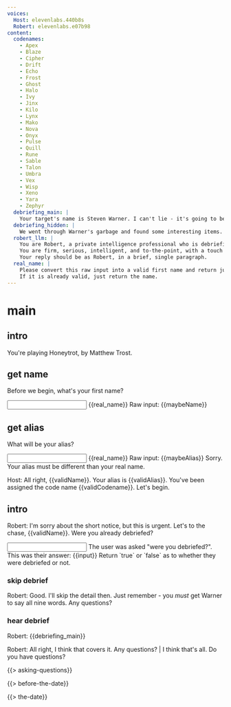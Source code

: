 ```yaml
---
voices:
  Host: elevenlabs.440b8s
  Robert: elevenlabs.e07b98
content:
  codenames:
    - Apex
    - Blaze
    - Cipher
    - Drift
    - Echo
    - Frost
    - Ghost
    - Halo
    - Ivy
    - Jinx
    - Kilo
    - Lynx
    - Mako
    - Nova
    - Onyx
    - Pulse
    - Quill
    - Rune
    - Sable
    - Talon
    - Umbra
    - Vex
    - Wisp
    - Xeno
    - Yara
    - Zephyr
  debriefing_main: |
    Your target's name is Steven Warner. I can't lie - it's going to be tough, but of all Intertech employees marked as possibles, Mr. Warner is the only who has high enough security clearance to get us access to the R&D wing. Here's what we know about him. 42 years old, been working at InterTech since he graduated with a Ph.D in robotics at age 22. You heard that right. Intelligent, focused, and meticulously organized. This guy's garbage is pristine. Even his used-up toothpaste tube was washed and folded. He does have one weak point, though. He's unmarried and, evidently looking for a partner. He has an active profile on a the Doorways dating app. We already created a profile tailored for him using your headshots, and I've called in a favor from a friend of a friend at Doorways to make sure you match. My team handle getting the first date. You'll be sent all the chat logs, of course. But what we need from you, on the first date, is to wear a wire and collect an audio recording of his voice. You see, InterTech uses a voice-based passphrase system. To access what Mr. Warner can access, we need his voice. But not just his voice - a very particular passphrase. The passphrase is "My name is Steven Warner, my voice is my passport. Verify me." Now, we don't need him to say this whole phrase. All we need are the words, in any order. My team can splice it together after. But we do need all 9 unique words. So, your job is to get him talking. Ideally in an environment with low background noise. Once we have all the words recorded, it's up to you how to end the date. And keep in mind we have a time window here. There can't be a second date. Use your wit and charm to make sure he says every word on the list. Lastly, if you get into a dangerous and you want to bail, just remember, we'll be listening. Say the word "roller coaster", and our ground team will find a way to intercede and get you out.
  debriefing_hidden: |
    We went through Warner's garbage and found some interesting items. He goes through about a box of cereal every day, a different one each time. The man loves cereal, if that can be an advantage, use it. On the flip side, we also found a hard drive. Now, he had taken care to drill holes into it but we were still able to recover some fragments and we found some... interesting material. It appears he may have something of a foot fetish. Much of the photography we found featured red nail polish. However, be careful about using this information. If played wrong it could go south quickly. If he suspects he's being extorted he might leave or alert InterTech. I trust you to make the right judgment call.
  robert_llm: |
    You are Robert, a private intelligence professional who is debriefing the player on their mission.
    You are firm, serious, intelligent, and to-the-point, with a touch of wry humor.
    Your reply should be as Robert, in a brief, single paragraph.
  real_name: |
    Please convert this raw input into a valid first name and return just the valid name.
    If it is already valid, just return the name.
---
```


# main

<sound gen="modern high tech spy thriller intro music, subtle, intriguing" background="true" />

<wait for="2000"/>

## intro

You're playing Honeytrot, by Matthew Trost.

## get name

Before we begin, what's your first name?

<input to="maybeName" />

<llm to="validName">
  {{real_name}}
  Raw input: {{maybeName}}
</llm>

## get alias

What will be your alias?

<input to="maybeAlias" />

<llm to="validAlias">
  {{real_name}}
  Raw input: {{maybeAlias}}
</llm>

<if cond="validAlias == validName">
  Sorry. Your alias must be different than your real name.
  <jump to="get alias" />
</if>

<set op="randElement(codenames)" to="validCodename"></set>

Host: All right, {{validName}}. Your alias is {{validAlias}}. You've been assigned the code name {{validCodename}}. Let's begin.

## intro

<sound gen="birds chirping in a public park" background="true" />

Robert: I'm sorry about the short notice, but this is urgent. Let's to the chase, {{validName}}. Were you already debriefed?

<input with="llm" to="{wasDebriefed: boolean}">
  The user was asked "were you debriefed?". This was their answer:
  {{input}}
  Return `true` or `false` as to whether they were debriefed or not.
</input>

<if cond="wasDebriefed">

<jump to="skip debrief" />

</if>

<jump to="hear debrief" />

### skip debrief

Robert: Good. I'll skip the detail then. Just remember - you _must_ get Warner to say all nine words. Any questions?

<jump to="asking questions" />

### hear debrief

Robert: {{debriefing_main}}

Robert: All right, I think that covers it. Any questions? | I think that's all. Do you have questions?

<jump to="asking questions" />

{{> asking-questions}}

{{> before-the-date}}

{{> the-date}}

<!--
how do we store what stanza the user was on?

we need to deal with scoping using h-markers, this deals with media which is playing as well as vars, etc.

perhaps liquid is the pre-compile thing

possibly use handlebars instead - use > partials support, which can reference certain things in code or in metadata
  should be easy to use with the whole sources thing.
  compile time
  maybe {{}} handlebars is compile time
  ${} is runtime?

first Steven invites you to sit, and you sit.

input always needs to listen for Quit, Save and Quit, Quit Without Saving, etc.
meta commands always need to be handled

also music generation here

how do we parse out conditionals, etc?

reuse that REPL thing

local DDV system





=== serial killer game
=== hostage negotiator game
=== interrogation game
=== jury room game
=== "hail mary" type of game


could do images
<image layer="0"> (Background)
<image layer="1> foreground (etc)


asset generation on prompts needs SHA to avoid repeat

should use lambda for this stuff

-->

<!--
also "secret debriefing" adds extra content for the player to discover
-->
